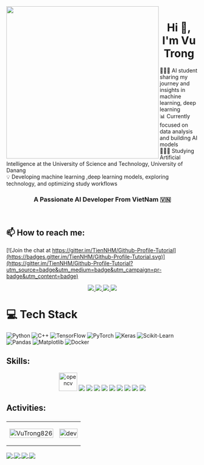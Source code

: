 <img align="left" width="400" src="https://github.githubassets.com/images/modules/profile/profile-first-repo.svg">
<h1 align="center">Hi 👋, I'm Vu Trong</h1>
👩🏻‍💻 AI student sharing my journey and insights in machine learning, deep learning<br/>
📊 Currently focused on data analysis and building AI models<br/>
👩🏻‍🎓 Studying Artificial Intelligence at the University of Science and Technology, University of Danang<br/>
💡 Developing machine learning ,deep learning models, exploring technology, and optimizing study workflows<br/>
                                                                       
<p align="center">
  <h3 align="center">A Passionate AI Developer From VietNam 🇻🇳 </h3>
</p>

<br />

## 📫 How to reach me:

[![Join the chat at https://gitter.im/TienNHM/Github-Profile-Tutorial](https://badges.gitter.im/TienNHM/Github-Profile-Tutorial.svg)](https://gitter.im/TienNHM/Github-Profile-Tutorial?utm_source=badge&utm_medium=badge&utm_campaign=pr-badge&utm_content=badge)

<p align="center">
  <a href="www.linkedin.com/in/trong-vũ-507620285" target="_blank">
    <img src="https://img.icons8.com/fluent/48/000000/linkedin.png"/>
  </a>
  <a href="https://www.facebook.com/vutrong8602" alt="Facebook">
    <img src="https://img.icons8.com/fluent/48/000000/facebook-new.png" target="_blank" />
  </a> 
  <a href="https://github.com/VuTrong826" alt="Github">
    <img src="https://img.icons8.com/fluent/48/000000/github.png"/>
  </a> 
  <a href="vutrong8602@gmail.com" alt="Email">
    <img src="https://img.icons8.com/fluent/48/000000/mailing.png"/>
  </a>
</p>

# 💻 Tech Stack
<!-- Badges from https://github.com/Ileriayo/markdown-badges -->
![Python](https://img.shields.io/badge/python-3670A0?style=for-the-badge&logo=python&logoColor=ffdd54)
![C++](https://img.shields.io/badge/C%2B%2B-00599C?style=for-the-badge&logo=c%2B%2B&logoColor=white)
![TensorFlow](https://img.shields.io/badge/TensorFlow-FF6F00?style=for-the-badge&logo=TensorFlow&logoColor=white)
![PyTorch](https://img.shields.io/badge/PyTorch-EE4C2C?style=for-the-badge&logo=PyTorch&logoColor=white)
![Keras](https://img.shields.io/badge/Keras-D00000?style=for-the-badge&logo=Keras&logoColor=white)
![Scikit-Learn](https://img.shields.io/badge/scikit--learn-F7931E?style=for-the-badge&logo=scikit-learn&logoColor=white)
![Pandas](https://img.shields.io/badge/Pandas-150458?style=for-the-badge&logo=Pandas&logoColor=white)
![Matplotlib](https://img.shields.io/badge/Matplotlib-3776AB?style=for-the-badge&logo=Matplotlib&logoColor=white)
![Docker](https://img.shields.io/badge/Docker-2496ED?style=for-the-badge&logo=Docker&logoColor=white)



## Skills:
<p align="center">
  <img src="https://www.vectorlogo.zone/logos/opencv/opencv-icon.svg" alt="opencv" width="48" height="48"/> 
  <img src="https://img.icons8.com/color/48/000000/microsoft-sql-server.png"/>
  <img src="https://img.icons8.com/color/48/000000/mysql-logo.png"/>
  <img src="https://img.icons8.com/fluent/48/000000/matlab.png"/>
  <img src="https://img.icons8.com/color/48/000000/git.png"/>
  <img src="https://img.icons8.com/color/48/000000/github-2.png"/>
  <img src="https://img.icons8.com/color/48/000000/visual-studio-code-2019.png"/>
  <img src="https://img.icons8.com/color/48/null/visual-studio--v2.png"/>
  <img src="https://img.icons8.com/dusk/48/000000/anaconda.png"/>
  <img src="https://img.icons8.com/fluent/48/000000/spyder-ide.png"/>
</p>

## Activities:
<h3 align="left"></h3>
<p align="left">

<table style="width:100%;">
  <tr>
    <td>
      <img src="https://github-readme-stats.vercel.app/api?username=VuTrong826&theme=radical&hide_border=false&include_all_commits=true&count_private=true&custom_title=Hoạt%20động%20trên%20GitHub&show_icons=true&line_height=30&count_private=true&hide=prs&show_icons=true&card_width=400" alt="VuTrong826" width="100%"/>
    </td>
    <td>
      <p align="center"> 
        <img src="https://cdn.dribbble.com/users/1059583/screenshots/4171367/coding-freak.gif" alt="dev" width="100%"/>
      </p>
    </td>
  </tr>
</table>

</p>

<!--# Certificates: -->
<a href="https://github.com/VuTrong826/Faster-R-CNN">
  <img align="center" src="https://github-readme-stats.vercel.app/api/pin/?username=VuTrong826&repo=Faster-R-CNN&theme=radical&cache_seconds=10" />
</a>
<a href="https://github.com/VuTrong826/YOLOv8-Tumor-Segmentation">
  <!-- Change the `github-readme-stats.anuraghazra1.vercel.app` to `github-readme-stats.vercel.app`  -->
  <img align="center" src="https://github-readme-stats.vercel.app/api/pin/?username=VuTrong826&repo=YOLOv8-Tumor-Segmentation&theme=merko" />
</a>
<a href="https://github.com/VuTrong826/Warning_collision/">
  <!-- Change the `github-readme-stats.anuraghazra1.vercel.app` to `github-readme-stats.vercel.app`  -->
  <img align="center" src="https://github-readme-stats.vercel.app/api/pin/?username=VuTrong826&repo=Warning_collision&theme=dracula" />
</a>
<a href="https://github.com/VuTrong826/CIFAR10_CNN/">
  <!-- Change the `github-readme-stats.anuraghazra1.vercel.app` to `github-readme-stats.vercel.app`  -->
  <img align="center" src="https://github-readme-stats.vercel.app/api/pin/?username=VuTrong826&repo=CIFAR10_CNN&theme=highcontrast" />
</a>   


